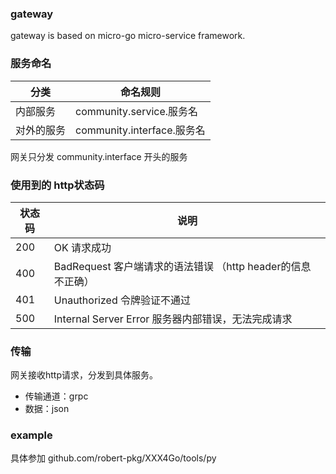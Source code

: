 ### gateway 

gateway is based on micro-go micro-service framework.

### 服务命名

分类 | 命名规则
---|---
内部服务    | community.service.服务名
对外的服务  | community.interface.服务名

网关只分发 community.interface 开头的服务

### 使用到的 http状态码

状态码 | 说明
---|---
200 | OK 请求成功
400 | BadRequest 客户端请求的语法错误 （http header的信息不正确）
401 | Unauthorized 令牌验证不通过
500 | Internal Server Error 服务器内部错误，无法完成请求

### 传输

网关接收http请求，分发到具体服务。 
- 传输通道：grpc
- 数据：json

### example

具体参加 github.com/robert-pkg/XXX4Go/tools/py
